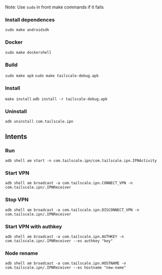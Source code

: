 <!-- note in quotes -->

Note: Use `sudo` in front make commands if it fails


### Install dependences
```sudo make androidsdk```

### Docker
```sudo make dockershell```

### Build
```sudo make apk```
```sudo make tailscale-debug.apk```

### Install
```make install```
```adb install -r tailscale-debug.apk```

### Uninstall
```adb uninstall com.tailscale.ipn```

## Intents
### Run
```adb shell am start -n com.tailscale.ipn/com.tailscale.ipn.IPNActivity```

### Start VPN
```adb shell am broadcast -a com.tailscale.ipn.CONNECT_VPN -n com.tailscale.ipn/.IPNReceiver```

### Stop VPN
```adb shell am broadcast -a com.tailscale.ipn.DISCONNECT_VPN -n com.tailscale.ipn/.IPNReceiver```

### Start VPN with authkey
```adb shell am broadcast -a com.tailscale.ipn.AUTHKEY -n com.tailscale.ipn/.IPNReceiver --es authkey "key"```


### Node rename
```adb shell am broadcast -a com.tailscale.ipn.HOSTNAME -n com.tailscale.ipn/.IPNReceiver --es hostname "new-name"```

